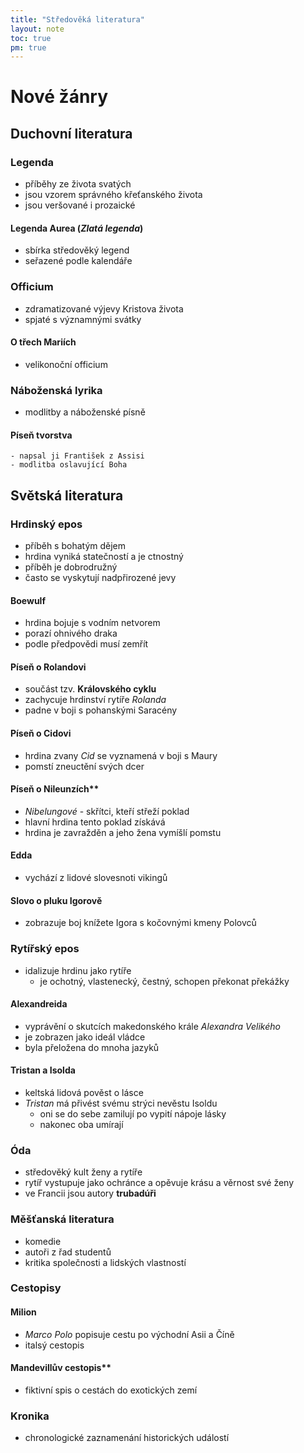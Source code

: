 ```yaml
---
title: "Středověká literatura"
layout: note
toc: true
pm: true
---
```

# Nové žánry
## Duchovní literatura
### Legenda
- příběhy ze života svatých
- jsou vzorem správného křeťanského života
- jsou veršované i prozaické
#### Legenda Aurea (_Zlatá legenda_)
- sbírka středověký legend 
- seřazené podle kalendáře
### Officium
- zdramatizované výjevy Kristova života
- spjaté s významnými svátky
#### O třech Mariích
- velikonoční officium
### Náboženská lyrika
- modlitby a náboženské písně
#### Píseň tvorstva
    - napsal ji František z Assisi
    - modlitba oslavující Boha
## Světská literatura
### Hrdinský epos
- příběh s bohatým dějem
- hrdina vyniká statečností a je ctnostný
- příběh je dobrodružný
- často se vyskytují nadpřirozené jevy
#### Boewulf
- hrdina bojuje s vodním netvorem
- porazí ohnivého draka
- podle předpovědi musí zemřít
#### Píseň o Rolandovi
- součást tzv. **Královského cyklu**
- zachycuje hrdinství rytíře _Rolanda_
- padne v boji s pohanskými Saracény
#### Píseň o Cidovi
- hrdina zvany _Cid_ se vyznamená v boji s Maury
- pomstí zneuctění svých dcer
#### Píseň o Nileunzích**
- _Nibelungové_ - skřítci, kteří střeží poklad
- hlavní hrdina tento poklad získává
- hrdina je zavražděn a jeho žena vymíšlí pomstu
#### Edda
- vychází z lidové slovesnoti vikingů
#### Slovo o pluku Igorově
- zobrazuje boj knížete Igora s kočovnými kmeny Polovců
### Rytířský epos
- idalizuje hrdinu jako rytíře
    - je ochotný, vlastenecký, čestný, schopen překonat překážky
#### Alexandreida
- vyprávění o skutcích makedonského krále _Alexandra Velikého_
- je zobrazen jako ideál vládce
- byla přeložena do mnoha jazyků
#### Tristan a Isolda
- keltská lidová pověst o lásce
- _Tristan_ má přivést svému strýci nevěstu Isoldu
    - oni se do sebe zamilují po vypití nápoje lásky
    - nakonec oba umírají
### Óda
- středověký kult ženy a rytíře
- rytíř vystupuje jako ochránce a opěvuje krásu a věrnost své ženy
- ve Francii jsou autory **trubadúři**
### Měšťanská literatura
- komedie
- autoři z řad studentů
- kritika společnosti a lidských vlastností
### Cestopisy
#### Milion
- _Marco Polo_ popisuje cestu po východní Asii a Číně
- italsý cestopis
#### Mandevillův cestopis**
- fiktivní spis o cestách do exotických zemí
### Kronika
- chronologické zaznamenání historických událostí
